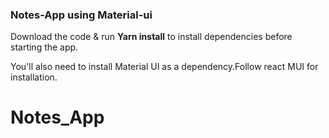 ### Notes-App using Material-ui

Download the code & run **Yarn install** to install dependencies before starting the app.

You'll also need to install Material UI as a dependency.Follow react MUI for installation.
# Notes_App
